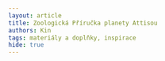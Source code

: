 ```yaml
---
layout: article
title: Zoologická Příručka planety Attisou
authors: Kin
tags: materiály a doplňky, inspirace
hide: true
---
```

